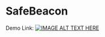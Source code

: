 # SafeBeacon

Demo Link: [![IMAGE ALT TEXT HERE](https://img.youtube.com/vi/9bOydaZjxs0/0.jpg)](https://www.youtube.com/watch?v=3jbKN6m0wD8)
